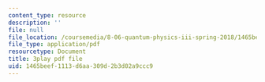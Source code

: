 ```yaml
---
content_type: resource
description: ''
file: null
file_location: /coursemedia/8-06-quantum-physics-iii-spring-2018/1465beef1113d6aa309d2b3d02a9ccc9_xHE5uf-S9Iw.pdf
file_type: application/pdf
resourcetype: Document
title: 3play pdf file
uid: 1465beef-1113-d6aa-309d-2b3d02a9ccc9
---
```

